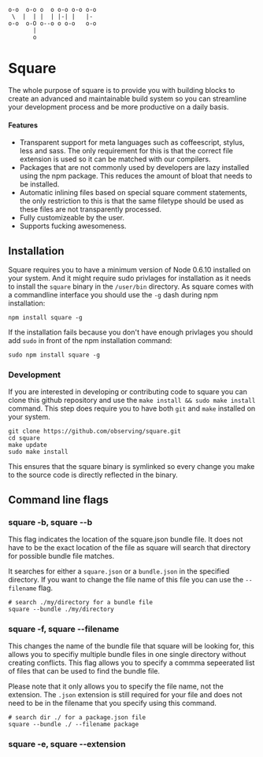 ```
o-o  o-o o  o o-o o-o o-o 
 \  |  | |  | |-| |   |-  
o-o  o-O o--o o o-o   o-o 
       |                  
       o                  
```

# Square

The whole purpose of square is to provide you with building blocks to create an
advanced and maintainable build system so you can streamline your development
process and be more productive on a daily basis.

#### Features

- Transparent support for meta languages such as coffeescript, stylus, less and
  sass. The only requirement for this is that the correct file extension is
  used so it can be matched with our compilers.
- Packages that are not commonly used by developers are lazy installed using the
  npm package. This reduces the amount of bloat that needs to be installed.
- Automatic inlining files based on special square comment statements, the only
  restriction to this is that the same filetype should be used as these files
  are not transparently processed.
- Fully customizeable by the user.
- Supports fucking awesomeness.

## Installation

Square requires you to have a minimum version of Node 0.6.10 installed on your
system. And it might require sudo privlages for installation as it needs to
install the `square` binary in the `/user/bin` directory. As square comes with a
commandline interface you should use the `-g` dash during npm installation:

```
npm install square -g
```

If the installation fails because you don't have enough privlages you should
add `sudo` in front of the npm installation command:

```
sudo npm install square -g
```

### Development

If you are interested in developing or contributing code to square you can clone
this github repository and use the `make install && sudo make install` command.
This step does require you to have both `git` and `make` installed on your
system.

```
git clone https://github.com/observing/square.git
cd square
make update
sudo make install
```

This ensures that the square binary is symlinked so every change you make to the
source code is directly reflected in the binary.

## Command line flags

### square -b, square --b

This flag indicates the location of the square.json bundle file. It does not
have to be the exact location of the file as square will search that directory
for possible bundle file matches.

It searches for either a `square.json` or a `bundle.json` in the specified
directory. If you want to change the file name of this file you can use the
`--filename` flag.

```
# search ./my/directory for a bundle file
square --bundle ./my/directory
```

### square -f, square --filename

This changes the name of the bundle file that square will be looking for, this
allows you to specifiy multiple bundle files in one single directory without
creating conflicts. This flag allows you to specify a commma sepeerated list of
files that can be used to find the bundle file.

Please note that it only allows you to specify the file name, not the extension.
The `.json` extension is still required for your file and does not need to be in
the filename that you specify using this command.

```
# search dir ./ for a package.json file
square --bundle ./ --filename package
```

### square -e, square --extension

